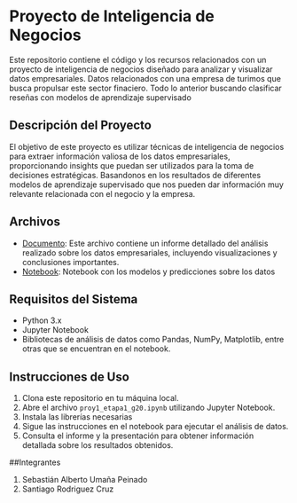 # Proyecto de Inteligencia de Negocios

Este repositorio contiene el código y los recursos relacionados con un proyecto de inteligencia de negocios diseñado para analizar y visualizar datos empresariales.
Datos relacionados con una empresa de turimos que busca propulsar este sector finaciero. Todo lo anterior buscando clasificar reseñas con modelos de aprendizaje supervisado

## Descripción del Proyecto

El objetivo de este proyecto es utilizar técnicas de inteligencia de negocios para extraer información valiosa de los datos empresariales, proporcionando insights que puedan ser utilizados para la toma de decisiones estratégicas. Basandonos en los resultados de diferentes modelos de aprendizaje supervisado que nos pueden dar información muy relevante relacionada con el negocio y la empresa.

## Archivos

- [Documento](proy1_etapa1_g20.pdf): Este archivo contiene un informe detallado del análisis realizado sobre los datos empresariales, incluyendo visualizaciones y conclusiones importantes.
- [Notebook](proy1_etapa1_g20.ipynb): Notebook con los modelos y predicciones sobre los datos

## Requisitos del Sistema

- Python 3.x
- Jupyter Notebook
- Bibliotecas de análisis de datos como Pandas, NumPy, Matplotlib, entre otras que se encuentran en el notebook.

## Instrucciones de Uso

1. Clona este repositorio en tu máquina local.
2. Abre el archivo `proy1_etapa1_g20.ipynb` utilizando Jupyter Notebook.
3. Instala las librerías necesarias
4. Sigue las instrucciones en el notebook para ejecutar el análisis de datos.
5. Consulta el informe y la presentación para obtener información detallada sobre los resultados obtenidos.


##Integrantes
1. Sebastián Alberto Umaña Peinado
2. Santiago Rodriguez Cruz

